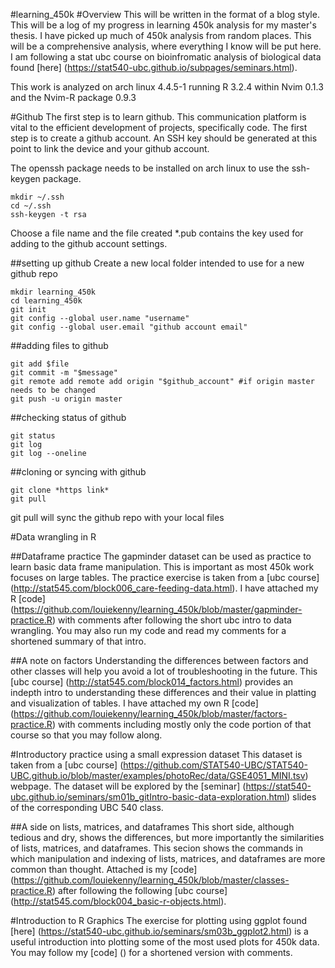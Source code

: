 #learning_450k
#Overview
This will be written in the format of a blog style.
This will be a log of my progress in learning 450k analysis for my master's thesis.
I have picked up much of 450k analysis from random places. This will be a comprehensive analysis, where everything I know will be put here. I am following a stat ubc course on bioinfromatic analysis of biological data found [here] (https://stat540-ubc.github.io/subpages/seminars.html).

This work is analyzed on arch linux 4.4.5-1 running R 3.2.4 within Nvim 0.1.3 and the Nvim-R package 0.9.3

#Github
The first step is to learn github. This communication platform is vital to the efficient development of projects, specifically code. The first step is to create a github account. An SSH key should be generated at this point to link the device and your github account.

The openssh package needs to be installed on arch linux to use the ssh-keygen package.

```
mkdir ~/.ssh
cd ~/.ssh
ssh-keygen -t rsa
```

Choose a file name and the file created \*.pub contains the key used for adding to the github account settings.

##setting up github
Create a new local folder intended to use for a new github repo
```
mkdir learning_450k  
cd learning_450k  
git init
git config --global user.name "username"
git config --global user.email "github account email"
```

##adding files to github
```
git add $file   
git commit -m "$message"  
git remote add remote add origin "$github_account" #if origin master needs to be changed   
git push -u origin master  
```
##checking status of github
```
git status  
git log  
git log --oneline  
```

##cloning or syncing with github
```
git clone *https link*
git pull
```
git pull will sync the github repo with your local files

#Data wrangling in R

##Dataframe practice
The gapminder dataset can be used as practice to learn basic data frame manipulation. This is important as most 450k work focuses on large tables. The practice exercise is taken from a [ubc course] (http://stat545.com/block006_care-feeding-data.html). I have attached my R [code] (https://github.com/louiekenny/learning_450k/blob/master/gapminder-practice.R) with comments after following the short ubc intro to data wrangling. You may also run my code and read my comments for a shortened summary of that intro.

##A note on factors
Understanding the differences between factors and other classes will help you avoid a lot of troubleshooting in the future. This [ubc course] (http://stat545.com/block014_factors.html) provides an indepth intro to understanding these differences and their value in platting and visualization of tables. I have attached my own R [code] (https://github.com/louiekenny/learning_450k/blob/master/factors-practice.R) with comments including mostly only the code portion of that course so that you may follow along.

#Introductory practice using a small expression dataset
This dataset is taken from a [ubc course] (https://github.com/STAT540-UBC/STAT540-UBC.github.io/blob/master/examples/photoRec/data/GSE4051_MINI.tsv) webpage. The dataset will be explored by the [seminar] (https://stat540-ubc.github.io/seminars/sm01b_gitIntro-basic-data-exploration.html) slides of the corresponding UBC 540 class.

##A side on lists, matrices, and dataframes
This short side, although tedious and dry, shows the differences, but more importantly the similarities of lists, matrices, and dataframes. This secion shows the commands in which manipulation and indexing of lists, matrices, and dataframes are more common than thought. Attached is my [code] (https://github.com/louiekenny/learning_450k/blob/master/classes-practice.R) after following the following [ubc course] (http://stat545.com/block004_basic-r-objects.html).

#Introduction to R Graphics
The exercise for plotting using ggplot found [here] (https://stat540-ubc.github.io/seminars/sm03b_ggplot2.html) is a useful introduction into plotting some of the most used plots for 450k data. You may follow my [code] () for a shortened version with comments.
